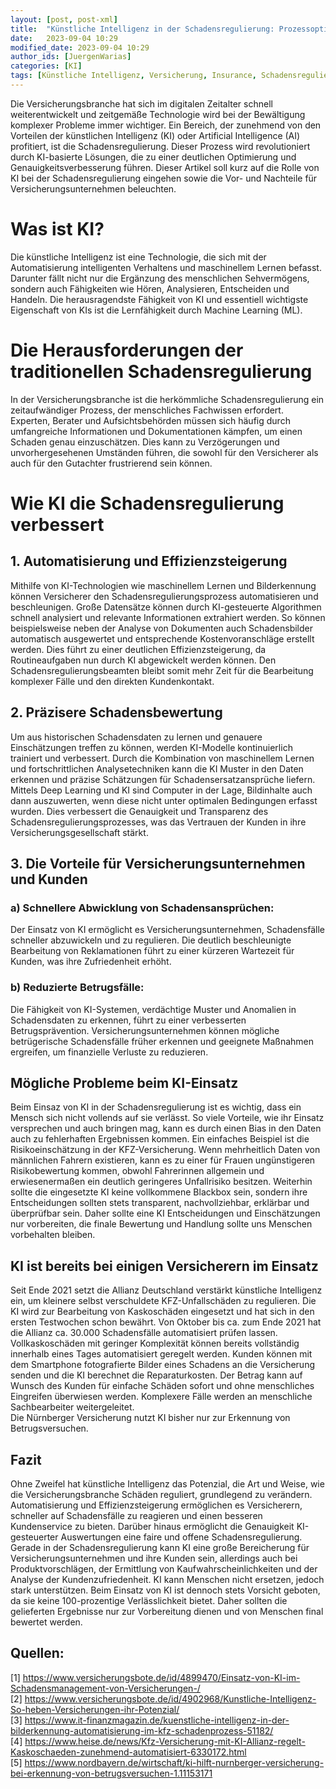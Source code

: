 ```yaml
---
layout: [post, post-xml]
title:  "Künstliche Intelligenz in der Schadensregulierung: Prozessoptimierung und Genauigkeitssteigerung"
date:   2023-09-04 10:29
modified_date: 2023-09-04 10:29
author_ids: [JuergenWarias]
categories: [KI]
tags: [Künstliche Intelligenz, Versicherung, Insurance, Schadensregulierung]
---
```


Die Versicherungsbranche hat sich im digitalen Zeitalter schnell weiterentwickelt und zeitgemäße Technologie wird bei der Bewältigung komplexer Probleme immer wichtiger.
Ein Bereich, der zunehmend von den Vorteilen der künstlichen Intelligenz (KI) oder Artificial Intelligence (AI) profitiert, ist die Schadensregulierung.
Dieser Prozess wird revolutioniert durch KI-basierte Lösungen, die zu einer deutlichen Optimierung und Genauigkeitsverbesserung führen.
Dieser Artikel soll kurz auf die Rolle von KI bei der Schadensregulierung eingehen sowie die Vor- und Nachteile für Versicherungsunternehmen beleuchten.

# Was ist KI?
Die künstliche Intelligenz ist eine Technologie, die sich mit der Automatisierung intelligenten Verhaltens und maschinellem Lernen befasst.
Darunter fällt nicht nur die Ergänzung des menschlichen Sehvermögens, sondern auch Fähigkeiten wie Hören, Analysieren, Entscheiden und Handeln.
Die herausragendste Fähigkeit von KI und essentiell wichtigste Eigenschaft von KIs ist die Lernfähigkeit durch Machine Learning (ML).

# Die Herausforderungen der traditionellen Schadensregulierung
In der Versicherungsbranche ist die herkömmliche Schadensregulierung ein zeitaufwändiger Prozess, der menschliches Fachwissen erfordert.
Experten, Berater und Aufsichtsbehörden müssen sich häufig durch umfangreiche Informationen und Dokumentationen kämpfen, um einen Schaden genau einzuschätzen.
Dies kann zu Verzögerungen und unvorhergesehenen Umständen führen, die sowohl für den Versicherer als auch für den Gutachter frustrierend sein können.

# Wie KI die Schadensregulierung verbessert
## 1. Automatisierung und Effizienzsteigerung
Mithilfe von KI-Technologien wie maschinellem Lernen und Bilderkennung können Versicherer den Schadensregulierungsprozess automatisieren und beschleunigen.
Große Datensätze können durch KI-gesteuerte Algorithmen schnell analysiert und relevante Informationen extrahiert werden.
So können beispielsweise neben der Analyse von Dokumenten auch Schadensbilder automatisch ausgewertet und entsprechende Kostenvoranschläge erstellt werden.
Dies führt zu einer deutlichen Effizienzsteigerung, da Routineaufgaben nun durch KI abgewickelt werden können.
Den Schadensregulierungsbeamten bleibt somit mehr Zeit für die Bearbeitung komplexer Fälle und den direkten Kundenkontakt.
## 2. Präzisere Schadensbewertung
Um aus historischen Schadensdaten zu lernen und genauere Einschätzungen treffen zu können, werden KI-Modelle kontinuierlich trainiert und verbessert.
Durch die Kombination von maschinellem Lernen und fortschrittlichen Analysetechniken kann die KI Muster in den Daten erkennen und präzise Schätzungen für Schadensersatzansprüche liefern.
Mittels Deep Learning und KI sind Computer in der Lage, Bildinhalte auch dann auszuwerten, wenn diese nicht unter optimalen Bedingungen erfasst wurden.
Dies verbessert die Genauigkeit und Transparenz des Schadensregulierungsprozesses, was das Vertrauen der Kunden in ihre Versicherungsgesellschaft stärkt.
## 3. Die Vorteile für Versicherungsunternehmen und Kunden
### a) Schnellere Abwicklung von Schadensansprüchen:
Der Einsatz von KI ermöglicht es Versicherungsunternehmen, Schadensfälle schneller abzuwickeln und zu regulieren.
Die deutlich beschleunigte Bearbeitung von Reklamationen führt zu einer kürzeren Wartezeit für Kunden, was ihre Zufriedenheit erhöht.
### b) Reduzierte Betrugsfälle:
Die Fähigkeit von KI-Systemen, verdächtige Muster und Anomalien in Schadensdaten zu erkennen, führt zu einer verbesserten Betrugsprävention.
Versicherungsunternehmen können mögliche betrügerische Schadensfälle früher erkennen und geeignete Maßnahmen ergreifen, um finanzielle Verluste zu reduzieren.

## Mögliche Probleme beim KI-Einsatz
Beim Einsaz von KI in der Schadensregulierung ist es wichtig, dass ein Mensch sich nicht vollends auf sie verlässt.
So viele Vorteile, wie ihr Einsatz versprechen und auch bringen mag, kann es durch einen Bias in den Daten auch zu fehlerhaften Ergebnissen kommen.
Ein einfaches Beispiel ist die Risikoeinschätzung in der KFZ-Versicherung.
Wenn mehrheitlich Daten von männlichen Fahrern existieren, kann es zu einer für Frauen ungünstigeren Risikobewertung kommen, obwohl Fahrerinnen allgemein und erwiesenermaßen ein deutlich geringeres Unfallrisiko besitzen.
Weiterhin sollte die eingesetzte KI keine vollkommene Blackbox sein, sondern ihre Entscheidungen sollten stets transparent, nachvollziehbar, erklärbar und überprüfbar sein.
Daher sollte eine KI Entscheidungen und Einschätzungen nur vorbereiten, die finale Bewertung und Handlung sollte uns Menschen vorbehalten bleiben.

## KI ist bereits bei einigen Versicherern im Einsatz
Seit Ende 2021 setzt die Allianz Deutschland verstärkt künstliche Intelligenz ein, um kleinere selbst verschuldete KFZ-Unfallschäden zu regulieren.
Die KI wird zur Bearbeitung von Kaskoschäden eingesetzt und hat sich in den ersten Testwochen schon bewährt.
Von Oktober bis ca. zum Ende 2021 hat die Allianz ca. 30.000 Schadensfälle automatisiert prüfen lassen.
Vollkaskoschäden mit geringer Komplexität können bereits vollständig innerhalb eines Tages automatisiert geregelt werden.
Kunden können mit dem Smartphone fotografierte Bilder eines Schadens an die Versicherung senden und die KI berechnet die Reparaturkosten.
Der Betrag kann auf Wunsch des Kunden für einfache Schäden sofort und ohne menschliches Eingreifen überwiesen werden.
Komplexere Fälle werden an menschliche Sachbearbeiter weitergeleitet.</br>
Die Nürnberger Versicherung nutzt KI bisher nur zur Erkennung von Betrugsversuchen.

## Fazit
Ohne Zweifel hat künstliche Intelligenz das Potenzial, die Art und Weise, wie die Versicherungsbranche Schäden reguliert, grundlegend zu verändern.
Automatisierung und Effizienzsteigerung ermöglichen es Versicherern, schneller auf Schadensfälle zu reagieren und einen besseren Kundenservice zu bieten.
Darüber hinaus ermöglicht die Genauigkeit KI-gesteuerter Auswertungen eine faire und offene Schadensregulierung.
Gerade in der Schadensregulierung kann KI eine große Bereicherung für Versicherungsunternehmen und ihre Kunden sein, allerdings auch bei Produktvorschlägen, der Ermittlung von Kaufwahrscheinlichkeiten und der Analyse der Kundenzufriedenheit.
KI kann Menschen nicht ersetzen, jedoch stark unterstützen.
Beim Einsatz von KI ist dennoch stets Vorsicht geboten, da sie keine 100-prozentige Verlässlichkeit bietet.
Daher sollten die gelieferten Ergebnisse nur zur Vorbereitung dienen und von Menschen final bewertet werden.

## Quellen: 
[1] https://www.versicherungsbote.de/id/4899470/Einsatz-von-KI-im-Schadensmanagement-von-Versicherungen-/</br>
[2] https://www.versicherungsbote.de/id/4902968/Kunstliche-Intelligenz-So-heben-Versicherungen-ihr-Potenzial/</br>
[3] https://www.it-finanzmagazin.de/kuenstliche-intelligenz-in-der-bilderkennung-automatisierung-im-kfz-schadenprozess-51182/</br>
[4] https://www.heise.de/news/Kfz-Versicherung-mit-KI-Allianz-regelt-Kaskoschaeden-zunehmend-automatisiert-6330172.html</br>
[5] https://www.nordbayern.de/wirtschaft/ki-hilft-nurnberger-versicherung-bei-erkennung-von-betrugsversuchen-1.11153171

